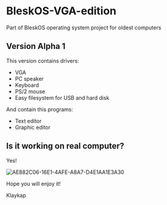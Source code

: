 # BleskOS-VGA-edition
Part of BleskOS operating system project for oldest computers

## Version Alpha 1
This version contains drivers:
* VGA
* PC speaker
* Keyboard
* PS/2 mouse
* Easy filesystem for USB and hard disk

And contain this programs:
* Text editor
* Graphic editor

## Is it working on real computer?
Yes!

![AE882C06-16E1-4AFE-A8A7-D4E1AA1E3A30](https://user-images.githubusercontent.com/43180618/109990554-cc423200-7d09-11eb-9fed-ac7b8d237a66.jpeg)

Hope you will enjoy it!

Klaykap
